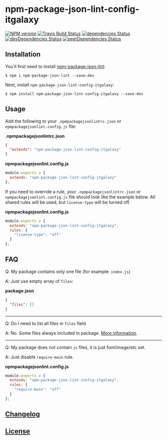 # npm-package-json-lint-config-itgalaxy

[![NPM version](https://img.shields.io/npm/v/npm-package-json-lint-config-itgalaxy.svg)](https://www.npmjs.org/package/npm-package-json-lint-config-itgalaxy)
[![Travis Build Status](https://img.shields.io/travis/itgalaxy/npm-package-json-lint-config-itgalaxy/master.svg?label=build)](https://travis-ci.org/itgalaxy/npm-package-json-lint-config-itgalaxy)
[![dependencies Status](https://david-dm.org/itgalaxy/npm-package-json-lint-config-itgalaxy/status.svg)](https://david-dm.org/itgalaxy/npm-package-json-lint-config-itgalaxy)
[![devDependencies Status](https://david-dm.org/itgalaxy/npm-package-json-lint-config-itgalaxy/dev-status.svg)](https://david-dm.org/itgalaxy/npm-package-json-lint-config-itgalaxy?type=dev)
[![peerDependencies Status](https://david-dm.org/itgalaxy/npm-package-json-lint-config-itgalaxy/peer-status.svg)](https://david-dm.org/itgalaxy/npm-package-json-lint-config-itgalaxy?type=peer)

## Installation

You'll first need to install [npm-package-json-lint](https://github.com/tclindner/npm-package-json-lint):

```shell
$ npm i npm-package-json-lint --save-dev
```

Next, install `npm-package-json-lint-config-itgalaxy`:

```shell
$ npm install npm-package-json-lint-config-itgalaxy --save-dev
```

## Usage

Add the following to your `.npmpackagejsonlintrc.json` or `npmpackagejsonlint.config.js` file:

**.npmpackagejsonlintrc.json**

```json
{
  "extends": "npm-package-json-lint-config-itgalaxy"
}
```

**npmpackagejsonlint.config.js**

```js
module.exports = {
  extends: "npm-package-json-lint-config-itgalaxy"
};
```

If you need to override a rule, your `.npmpackagejsonlintrc.json` or `npmpackagejsonlint.config.js` file should look like the example below. All shared rules will be used, but `license-type` will be turned off.

**npmpackagejsonlint.config.js**

```js
module.exports = {
  extends: "npm-package-json-lint-config-itgalaxy",
  rules: {
    "license-type": "off"
  }
};
```

## FAQ

Q: My package contains only one file (for example: `index.js`)

A: Just use empty array of `files`:

**package.json**

```json
{
  "files": []
}
```

---

Q: Do I need to list all files in `files` field

A: No. Some files always included in package. [More information](https://docs.npmjs.com/files/package.json#files).

---

Q: My package does not contain `js` files, it is just font/image/etc set.

A: Just disable `require-main` rule.

**npmpackagejsonlint.config.js**

```js
module.exports = {
  extends: "npm-package-json-lint-config-itgalaxy",
  rules: {
    "require-main": "off"
  }
};
```

## [Changelog](CHANGELOG.md)

## [License](LICENSE)
